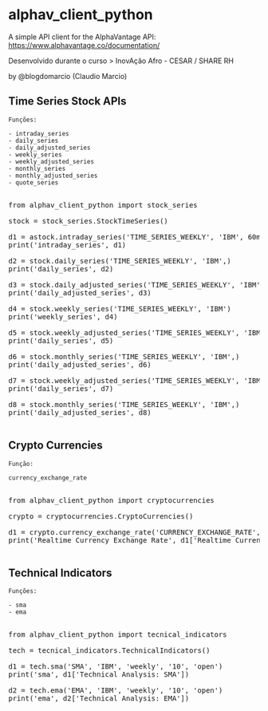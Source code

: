 # alphav_client_python

A simple API client for the AlphaVantage API: https://www.alphavantage.co/documentation/ 

Desenvolvido durante o curso > InovAção Afro - CESAR / SHARE RH

by @blogdomarcio (Claudio Marcio)

## Time Series Stock APIs

```
Funções: 

- intraday_series
- daily_series
- daily_adjusted_series
- weekly_series
- weekly_adjusted_series
- monthly_series
- monthly_adjusted_series
- quote_series
```

<pre>

from alphav_client_python import stock_series

stock = stock_series.StockTimeSeries()

d1 = astock.intraday_series('TIME_SERIES_WEEKLY', 'IBM', 60min', slice='year1month1')
print('intraday_series', d1)

d2 = stock.daily_series('TIME_SERIES_WEEKLY', 'IBM',)
print('daily_series', d2)

d3 = stock.daily_adjusted_series('TIME_SERIES_WEEKLY', 'IBM',)
print('daily_adjusted_series', d3)

d4 = stock.weekly_series('TIME_SERIES_WEEKLY', 'IBM')
print('weekly_series', d4)  

d5 = stock.weekly_adjusted_series('TIME_SERIES_WEEKLY', 'IBM',)
print('daily_series', d5)

d6 = stock.monthly_series('TIME_SERIES_WEEKLY', 'IBM',)
print('daily_adjusted_series', d6)

d7 = stock.weekly_adjusted_series('TIME_SERIES_WEEKLY', 'IBM',)
print('daily_series', d7)

d8 = stock.monthly_series('TIME_SERIES_WEEKLY', 'IBM',)
print('daily_adjusted_series', d8)

</pre>

## Crypto Currencies
```
Função:

currency_exchange_rate
```
<pre>

from alphav_client_python import cryptocurrencies

crypto = cryptocurrencies.CryptoCurrencies()

d1 = crypto.currency_exchange_rate('CURRENCY_EXCHANGE_RATE', 'BTC', 'CNY',)
print('Realtime Currency Exchange Rate', d1['Realtime Currency Exchange Rate'])

</pre>

## Technical Indicators

```
Funções: 

- sma
- ema
```
<pre>

from alphav_client_python import tecnical_indicators

tech = tecnical_indicators.TechnicalIndicators()

d1 = tech.sma('SMA', 'IBM', 'weekly', '10', 'open')
print('sma', d1['Technical Analysis: SMA'])

d2 = tech.ema('EMA', 'IBM', 'weekly', '10', 'open')
print('ema', d2['Technical Analysis: EMA'])

</pre>